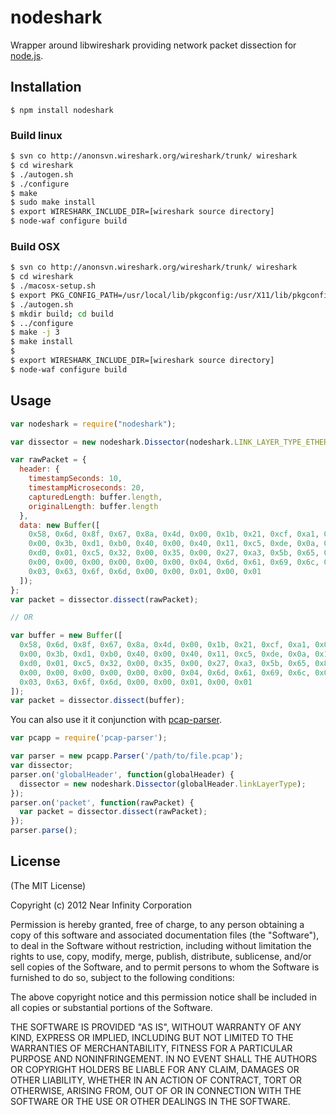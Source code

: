 # nodeshark

Wrapper around libwireshark providing network packet dissection for [node.js](http://nodejs.org/).

## Installation

    $ npm install nodeshark

### Build linux

```bash
$ svn co http://anonsvn.wireshark.org/wireshark/trunk/ wireshark
$ cd wireshark
$ ./autogen.sh
$ ./configure
$ make
$ sudo make install
$ export WIRESHARK_INCLUDE_DIR=[wireshark source directory]
$ node-waf configure build
```

### Build OSX

```bash
$ svn co http://anonsvn.wireshark.org/wireshark/trunk/ wireshark
$ cd wireshark
$ ./macosx-setup.sh
$ export PKG_CONFIG_PATH=/usr/local/lib/pkgconfig:/usr/X11/lib/pkgconfig
$ ./autogen.sh
$ mkdir build; cd build
$ ../configure
$ make -j 3
$ make install
$
$ export WIRESHARK_INCLUDE_DIR=[wireshark source directory]
$ node-waf configure build
```

## Usage

```javascript
var nodeshark = require("nodeshark");

var dissector = new nodeshark.Dissector(nodeshark.LINK_LAYER_TYPE_ETHERNET);

var rawPacket = {
  header: {
    timestampSeconds: 10,
    timestampMicroseconds: 20,
    capturedLength: buffer.length,
    originalLength: buffer.length
  },
  data: new Buffer([
    0x58, 0x6d, 0x8f, 0x67, 0x8a, 0x4d, 0x00, 0x1b, 0x21, 0xcf, 0xa1, 0x00, 0x08, 0x00, 0x45, 0x00,
    0x00, 0x3b, 0xd1, 0xb0, 0x40, 0x00, 0x40, 0x11, 0xc5, 0xde, 0x0a, 0x14, 0x08, 0x65, 0xc0, 0xa8,
    0xd0, 0x01, 0xc5, 0x32, 0x00, 0x35, 0x00, 0x27, 0xa3, 0x5b, 0x65, 0x89, 0x01, 0x00, 0x00, 0x01,
    0x00, 0x00, 0x00, 0x00, 0x00, 0x00, 0x04, 0x6d, 0x61, 0x69, 0x6c, 0x04, 0x6c, 0x69, 0x76, 0x65,
    0x03, 0x63, 0x6f, 0x6d, 0x00, 0x00, 0x01, 0x00, 0x01
  ]);
};
var packet = dissector.dissect(rawPacket);

// OR

var buffer = new Buffer([
  0x58, 0x6d, 0x8f, 0x67, 0x8a, 0x4d, 0x00, 0x1b, 0x21, 0xcf, 0xa1, 0x00, 0x08, 0x00, 0x45, 0x00,
  0x00, 0x3b, 0xd1, 0xb0, 0x40, 0x00, 0x40, 0x11, 0xc5, 0xde, 0x0a, 0x14, 0x08, 0x65, 0xc0, 0xa8,
  0xd0, 0x01, 0xc5, 0x32, 0x00, 0x35, 0x00, 0x27, 0xa3, 0x5b, 0x65, 0x89, 0x01, 0x00, 0x00, 0x01,
  0x00, 0x00, 0x00, 0x00, 0x00, 0x00, 0x04, 0x6d, 0x61, 0x69, 0x6c, 0x04, 0x6c, 0x69, 0x76, 0x65,
  0x03, 0x63, 0x6f, 0x6d, 0x00, 0x00, 0x01, 0x00, 0x01
]);
var packet = dissector.dissect(buffer);
```

You can also use it it conjunction with [pcap-parser](https://github.com/nearinfinity/node-pcap-parser).

```javascript
var pcapp = require('pcap-parser');

var parser = new pcapp.Parser('/path/to/file.pcap');
var dissector;
parser.on('globalHeader', function(globalHeader) {
  dissector = new nodeshark.Dissector(globalHeader.linkLayerType);
});
parser.on('packet', function(rawPacket) {
  var packet = dissector.dissect(rawPacket);
});
parser.parse();
```

## License

(The MIT License)

Copyright (c) 2012 Near Infinity Corporation

Permission is hereby granted, free of charge, to any person obtaining
a copy of this software and associated documentation files (the
"Software"), to deal in the Software without restriction, including
without limitation the rights to use, copy, modify, merge, publish,
distribute, sublicense, and/or sell copies of the Software, and to
permit persons to whom the Software is furnished to do so, subject to
the following conditions:

The above copyright notice and this permission notice shall be
included in all copies or substantial portions of the Software.

THE SOFTWARE IS PROVIDED "AS IS", WITHOUT WARRANTY OF ANY KIND,
EXPRESS OR IMPLIED, INCLUDING BUT NOT LIMITED TO THE WARRANTIES OF
MERCHANTABILITY, FITNESS FOR A PARTICULAR PURPOSE AND
NONINFRINGEMENT. IN NO EVENT SHALL THE AUTHORS OR COPYRIGHT HOLDERS BE
LIABLE FOR ANY CLAIM, DAMAGES OR OTHER LIABILITY, WHETHER IN AN ACTION
OF CONTRACT, TORT OR OTHERWISE, ARISING FROM, OUT OF OR IN CONNECTION
WITH THE SOFTWARE OR THE USE OR OTHER DEALINGS IN THE SOFTWARE.
